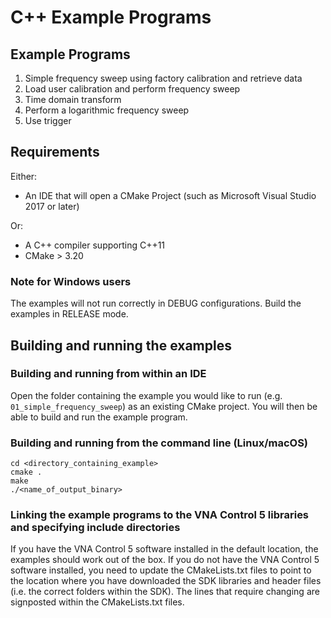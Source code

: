 # C++ Example Programs

## Example Programs

1. Simple frequency sweep using factory calibration and retrieve data 
2. Load user calibration and perform frequency sweep 
3. Time domain transform 
4. Perform a logarithmic frequency sweep 
5. Use trigger 


## Requirements


Either:
* An IDE that will open a CMake Project (such as Microsoft Visual Studio 2017 or later)

Or:
* A C++ compiler supporting C++11
* CMake > 3.20


### Note for Windows users

The examples will not run correctly in DEBUG configurations. Build the examples in RELEASE mode.


## Building and running the examples

### Building and running from within an IDE

Open the folder containing the example you would like to run (e.g. `01_simple_frequency_sweep`) as an existing CMake project. You will then be able to build and run the example program.

### Building and running from the command line (Linux/macOS)

```
cd <directory_containing_example>
cmake .
make
./<name_of_output_binary>
```

### Linking the example programs to the VNA Control 5 libraries and specifying include directories

If you have the VNA Control 5 software installed in the default location, the examples should work out of the box. If you do not have the VNA Control 5 software installed, you need to update the CMakeLists.txt files to point to the location where you have downloaded the SDK libraries and header files (i.e. the correct folders within the SDK). The lines that require changing are signposted within the CMakeLists.txt files.

